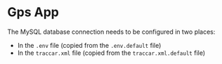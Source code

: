 # Gps App

The MySQL database connection needs to be configured in two places:

* In the ``.env`` file (copied from the ``.env.default`` file)
* In the ``traccar.xml`` file (copied from the ``traccar.xml.default`` file)
